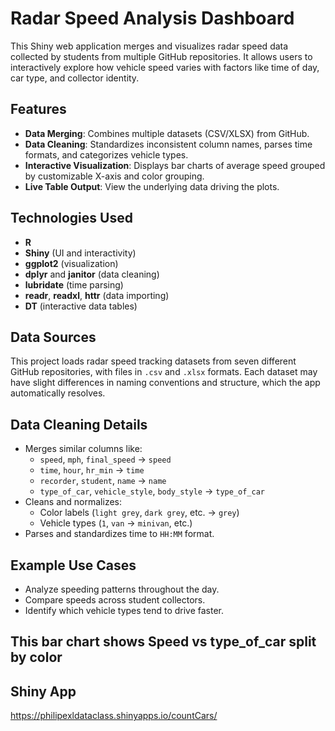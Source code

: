 # Radar Speed Analysis Dashboard

This Shiny web application merges and visualizes radar speed data collected by students from multiple GitHub repositories. It allows users to interactively explore how vehicle speed varies with factors like time of day, car type, and collector identity.

## Features

- **Data Merging**: Combines multiple datasets (CSV/XLSX) from GitHub.
- **Data Cleaning**: Standardizes inconsistent column names, parses time formats, and categorizes vehicle types.
- **Interactive Visualization**: Displays bar charts of average speed grouped by customizable X-axis and color grouping.
- **Live Table Output**: View the underlying data driving the plots.

## Technologies Used

- **R**
- **Shiny** (UI and interactivity)
- **ggplot2** (visualization)
- **dplyr** and **janitor** (data cleaning)
- **lubridate** (time parsing)
- **readr**, **readxl**, **httr** (data importing)
- **DT** (interactive data tables)

## Data Sources

This project loads radar speed tracking datasets from seven different GitHub repositories, with files in `.csv` and `.xlsx` formats. Each dataset may have slight differences in naming conventions and structure, which the app automatically resolves.

## Data Cleaning Details

- Merges similar columns like:
  - `speed`, `mph`, `final_speed` → `speed`
  - `time`, `hour`, `hr_min` → `time`
  - `recorder`, `student`, `name` → `name`
  - `type_of_car`, `vehicle_style`, `body_style` → `type_of_car`
- Cleans and normalizes:
  - Color labels (`light grey`, `dark grey`, etc. → `grey`)
  - Vehicle types (`1`, `van` → `minivan`, etc.)
- Parses and standardizes time to `HH:MM` format.

## Example Use Cases

- Analyze speeding patterns throughout the day.
- Compare speeds across student collectors.
- Identify which vehicle types tend to drive faster.

## This bar chart shows Speed vs type_of_car split by color



## Shiny App

https://philipexldataclass.shinyapps.io/countCars/
